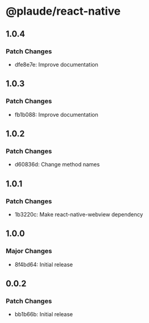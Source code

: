 # @plaude/react-native

## 1.0.4

### Patch Changes

- dfe8e7e: Improve documentation

## 1.0.3

### Patch Changes

- fb1b088: Improve documentation

## 1.0.2

### Patch Changes

- d60836d: Change method names

## 1.0.1

### Patch Changes

- 1b3220c: Make react-native-webview dependency

## 1.0.0

### Major Changes

- 8f4bd64: Initial release

## 0.0.2

### Patch Changes

- bb1b66b: Initial release
